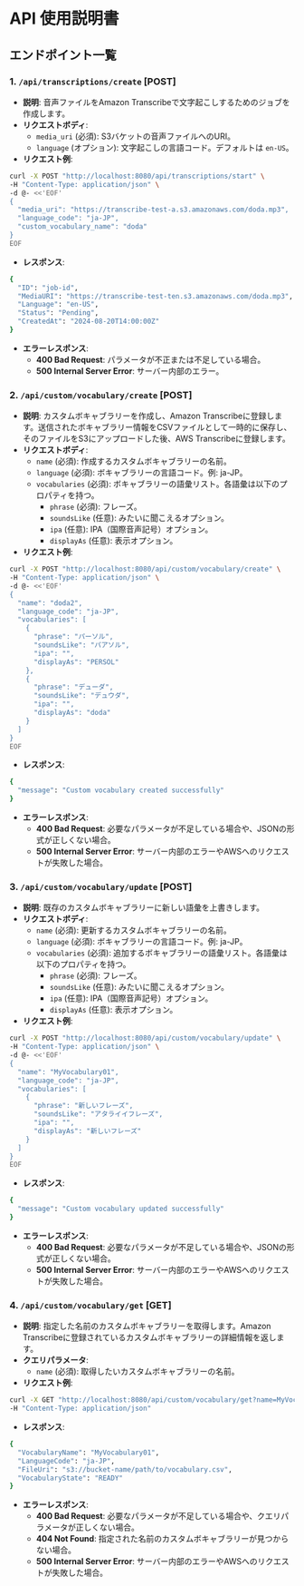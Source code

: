 # API 使用説明書

## エンドポイント一覧

### 1. `/api/transcriptions/create` [POST]

- **説明**: 音声ファイルをAmazon Transcribeで文字起こしするためのジョブを作成します。
- **リクエストボディ**:
    - `media_uri` (必須): S3バケットの音声ファイルへのURI。
    - `language` (オプション): 文字起こしの言語コード。デフォルトは `en-US`。
- **リクエスト例**:

```bash
curl -X POST "http://localhost:8080/api/transcriptions/start" \
-H "Content-Type: application/json" \
-d @- <<'EOF'
{
  "media_uri": "https://transcribe-test-a.s3.amazonaws.com/doda.mp3",
  "language_code": "ja-JP",
  "custom_vocabulary_name": "doda"
}
EOF
```

- **レスポンス**:

```bash
{
  "ID": "job-id",
  "MediaURI": "https://transcribe-test-ten.s3.amazonaws.com/doda.mp3",
  "Language": "en-US",
  "Status": "Pending",
  "CreatedAt": "2024-08-20T14:00:00Z"
}
```

- **エラーレスポンス**:
    - **400 Bad Request**: パラメータが不正または不足している場合。
    - **500 Internal Server Error**: サーバー内部のエラー。

### 2. `/api/custom/vocabulary/create` [POST]

- **説明**: カスタムボキャブラリーを作成し、Amazon Transcribeに登録します。送信されたボキャブラリー情報をCSVファイルとして一時的に保存し、そのファイルをS3にアップロードした後、AWS Transcribeに登録します。
- **リクエストボディ**:
  - `name` (必須): 作成するカスタムボキャブラリーの名前。
  - `language` (必須): ボキャブラリーの言語コード。例: ja-JP。
  - `vocabularies` (必須): ボキャブラリーの語彙リスト。各語彙は以下のプロパティを持つ。
    - `phrase` (必須): フレーズ。
    - `soundsLike` (任意): みたいに聞こえるオプション。
    - `ipa` (任意): IPA（国際音声記号）オプション。
    - `displayAs` (任意): 表示オプション。
- **リクエスト例**:

```bash
curl -X POST "http://localhost:8080/api/custom/vocabulary/create" \
-H "Content-Type: application/json" \
-d @- <<'EOF'
{
  "name": "doda2",
  "language_code": "ja-JP",
  "vocabularies": [
    {
      "phrase": "パーソル",
      "soundsLike": "パアソル",
      "ipa": "",
      "displayAs": "PERSOL"
    },
    {
      "phrase": "デューダ",
      "soundsLike": "デュウダ",
      "ipa": "",
      "displayAs": "doda"
    }
  ]
}
EOF
```

- **レスポンス**:

```bash
{
  "message": "Custom vocabulary created successfully"
}
```

- **エラーレスポンス**:
  - **400 Bad Request**: 必要なパラメータが不足している場合や、JSONの形式が正しくない場合。
  - **500 Internal Server Error**: サーバー内部のエラーやAWSへのリクエストが失敗した場合。

### 3. `/api/custom/vocabulary/update` [POST]

- **説明**: 既存のカスタムボキャブラリーに新しい語彙を上書きします。
- **リクエストボディ**:
  - `name` (必須): 更新するカスタムボキャブラリーの名前。
  - `language` (必須): ボキャブラリーの言語コード。例: ja-JP。
  - `vocabularies` (必須): 追加するボキャブラリーの語彙リスト。各語彙は以下のプロパティを持つ。
    - `phrase` (必須): フレーズ。
    - `soundsLike` (任意): みたいに聞こえるオプション。
    - `ipa` (任意): IPA（国際音声記号）オプション。
    - `displayAs` (任意): 表示オプション。
- **リクエスト例**:

```bash
curl -X POST "http://localhost:8080/api/custom/vocabulary/update" \
-H "Content-Type: application/json" \
-d @- <<'EOF'
{
  "name": "MyVocabulary01",
  "language_code": "ja-JP",
  "vocabularies": [
    {
      "phrase": "新しいフレーズ",
      "soundsLike": "アタライイフレーズ",
      "ipa": "",
      "displayAs": "新しいフレーズ"
    }
  ]
}
EOF
```

- **レスポンス**:

```bash
{
  "message": "Custom vocabulary updated successfully"
}
```

- **エラーレスポンス**:
  - **400 Bad Request**: 必要なパラメータが不足している場合や、JSONの形式が正しくない場合。
  - **500 Internal Server Error**: サーバー内部のエラーやAWSへのリクエストが失敗した場合。

### 4. `/api/custom/vocabulary/get` [GET]

- **説明**: 指定した名前のカスタムボキャブラリーを取得します。Amazon Transcribeに登録されているカスタムボキャブラリーの詳細情報を返します。
- **クエリパラメータ**:
  - `name` (必須): 取得したいカスタムボキャブラリーの名前。
- **リクエスト例**:

```bash
curl -X GET "http://localhost:8080/api/custom/vocabulary/get?name=MyVocabulary01" \
-H "Content-Type: application/json"
```

- **レスポンス**:

```bash
{
  "VocabularyName": "MyVocabulary01",
  "LanguageCode": "ja-JP",
  "FileUri": "s3://bucket-name/path/to/vocabulary.csv",
  "VocabularyState": "READY"
}
```

- **エラーレスポンス**:
  - **400 Bad Request**: 必要なパラメータが不足している場合や、クエリパラメータが正しくない場合。
  - **404 Not Found**: 指定された名前のカスタムボキャブラリーが見つからない場合。
  - **500 Internal Server Error**:  サーバー内部のエラーやAWSへのリクエストが失敗した場合。
